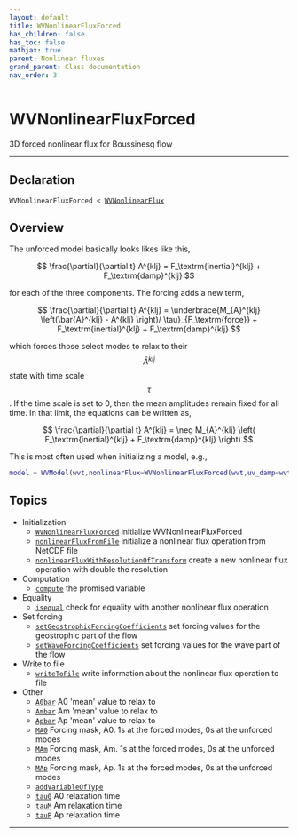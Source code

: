 ```yaml
---
layout: default
title: WVNonlinearFluxForced
has_children: false
has_toc: false
mathjax: true
parent: Nonlinear fluxes
grand_parent: Class documentation
nav_order: 3
---
```


#  WVNonlinearFluxForced

3D forced nonlinear flux for Boussinesq flow


---

## Declaration

<div class="language-matlab highlighter-rouge"><div class="highlight"><pre class="highlight"><code>WVNonlinearFluxForced < <a href="/classes/wvnonlinearflux/" title="WVNonlinearFlux">WVNonlinearFlux</a></code></pre></div></div>

## Overview
 
  The unforced model basically looks likes like this,
 
  $$
  \frac{\partial}{\partial t} A^{klj} = F_\textrm{inertial}^{klj} + F_\textrm{damp}^{klj}
  $$
 
  for each of the three components. The forcing adds a new term,
 
  $$
  \frac{\partial}{\partial t} A^{klj} = \underbrace{M_{A}^{klj} \left(\bar{A}^{klj}  - A^{klj} \right)/ \tau}_{F_\textrm{force}} + F_\textrm{inertial}^{klj} + F_\textrm{damp}^{klj}
  $$
 
  which forces those select modes to relax to their $$\bar{A}^{klj}$$
  state with time scale $$\tau$$.  If the time scale is set to 0, then the mean
  amplitudes remain fixed for all time. In that limit, the
  equations can be written as,
 
  $$
  \frac{\partial}{\partial t} A^{klj} = \neg M_{A}^{klj} \left( F_\textrm{inertial}^{klj} + F_\textrm{damp}^{klj} \right)
  $$
 
  This is most often used when initializing a model, e.g.,
 
  ```matlab
  model = WVModel(wvt,nonlinearFlux=WVNonlinearFluxForced(wvt,uv_damp=wvt.uMax));
  ```
 
    


## Topics
+ Initialization
  + [`WVNonlinearFluxForced`](/classes/nonlinear-fluxes/wvnonlinearfluxforced/wvnonlinearfluxforced.html) initialize WVNonlinearFluxForced
  + [`nonlinearFluxFromFile`](/classes/nonlinear-fluxes/wvnonlinearfluxforced/nonlinearfluxfromfile.html) initialize a nonlinear flux operation from NetCDF file
  + [`nonlinearFluxWithResolutionOfTransform`](/classes/nonlinear-fluxes/wvnonlinearfluxforced/nonlinearfluxwithresolutionoftransform.html) create a new nonlinear flux operation with double the resolution
+ Computation
  + [`compute`](/classes/nonlinear-fluxes/wvnonlinearfluxforced/compute.html) the promised variable
+ Equality
  + [`isequal`](/classes/nonlinear-fluxes/wvnonlinearfluxforced/isequal.html) check for equality with another nonlinear flux operation
+ Set forcing
  + [`setGeostrophicForcingCoefficients`](/classes/nonlinear-fluxes/wvnonlinearfluxforced/setgeostrophicforcingcoefficients.html) set forcing values for the geostrophic part of the flow
  + [`setWaveForcingCoefficients`](/classes/nonlinear-fluxes/wvnonlinearfluxforced/setwaveforcingcoefficients.html) set forcing values for the wave part of the flow
+ Write to file
  + [`writeToFile`](/classes/nonlinear-fluxes/wvnonlinearfluxforced/writetofile.html) write information about the nonlinear flux operation to file
+ Other
  + [`A0bar`](/classes/nonlinear-fluxes/wvnonlinearfluxforced/a0bar.html) A0 'mean' value to relax to
  + [`Ambar`](/classes/nonlinear-fluxes/wvnonlinearfluxforced/ambar.html) Am 'mean' value to relax to
  + [`Apbar`](/classes/nonlinear-fluxes/wvnonlinearfluxforced/apbar.html) Ap 'mean' value to relax to
  + [`MA0`](/classes/nonlinear-fluxes/wvnonlinearfluxforced/ma0.html) Forcing mask, A0. 1s at the forced modes, 0s at the unforced modes
  + [`MAm`](/classes/nonlinear-fluxes/wvnonlinearfluxforced/mam.html) Forcing mask, Am. 1s at the forced modes, 0s at the unforced modes
  + [`MAp`](/classes/nonlinear-fluxes/wvnonlinearfluxforced/map.html) Forcing mask, Ap. 1s at the forced modes, 0s at the unforced modes
  + [`addVariableOfType`](/classes/nonlinear-fluxes/wvnonlinearfluxforced/addvariableoftype.html) 
  + [`tau0`](/classes/nonlinear-fluxes/wvnonlinearfluxforced/tau0.html) A0 relaxation time
  + [`tauM`](/classes/nonlinear-fluxes/wvnonlinearfluxforced/taum.html) Am relaxation time
  + [`tauP`](/classes/nonlinear-fluxes/wvnonlinearfluxforced/taup.html) Ap relaxation time


---